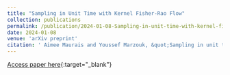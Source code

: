 ```yaml
---
title: "Sampling in Unit Time with Kernel Fisher-Rao Flow"
collection: publications
permalink: /publication/2024-01-08-Sampling-in-unit-time-with-kernel-fisher-rao-flow
date: 2024-01-08
venue: 'arXiv preprint'
citation: ' Aimee Maurais and Youssef Marzouk, &quot;Sampling in unit time with kernel Fisher-Rao flow.&quot; arXiv:2401.03892, 2024.'
---
```

[Access paper here](https://arxiv.org/abs/2401.03892){:target="_blank"}
